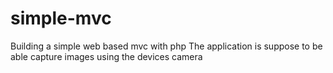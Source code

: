 # simple-mvc
Building a simple web based mvc with php
The application is suppose to be able capture images using the devices camera
